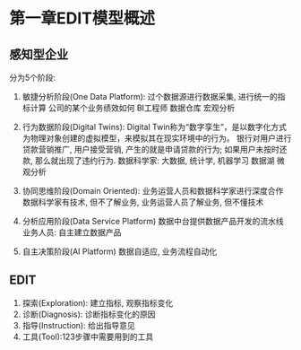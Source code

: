 # 第一章EDIT模型概述

## 感知型企业
分为5个阶段:
1. 敏捷分析阶段(One Data Platform): 过个数据源进行数据采集, 进行统一的指标计算
    公司的某个业务绩效如何
    BI工程师
    数据仓库
    宏观分析

2. 行为数据阶段(Digital Twins): Digital Twin称为“数字孪生”，是以数字化方式为物理对象创建的虚拟模型，来模拟其在现实环境中的行为。
    银行对用户进行贷款营销推广, 用户接受营销, 产生的就是申请贷款的行为; 如果用户未按时还款, 那么就出现了违约行为.
    数据科学家: 大数据, 统计学, 机器学习
    数据湖
    微观分析

3. 协同思维阶段(Domain Oriented): 业务运营人员和数据科学家进行深度合作
    数据科学家有技术, 但不了解业务, 业务运营人员了解业务, 但不懂技术

4. 分析应用阶段(Data Service Platform)
    数据中台提供数据产品开发的流水线
    业务人员: 自主建立数据产品

5. 自主决策阶段(AI Platform)
    数据自适应, 业务流程自动化

## EDIT
1. 探索(Exploration): 建立指标, 观察指标变化
2. 诊断(Diagnosis): 诊断指标变化的原因
3. 指导(Instruction): 给出指导意见
4. 工具(Tool):123步骤中需要用到的工具 

















